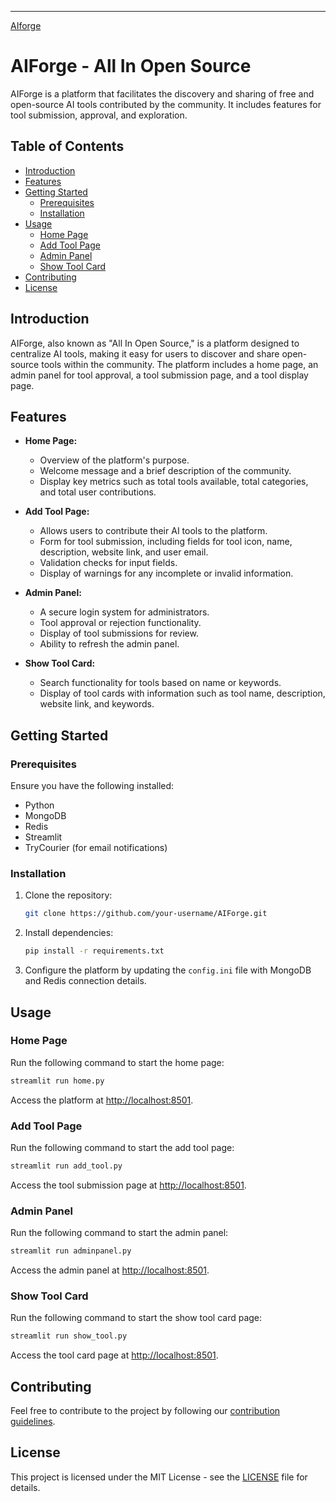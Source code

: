 ---
[AIforge]()
# AIForge - All In Open Source

AIForge is a platform that facilitates the discovery and sharing of free and open-source AI tools contributed by the community. It includes features for tool submission, approval, and exploration.

## Table of Contents

- [Introduction](#introduction)
- [Features](#features)
- [Getting Started](#getting-started)
  - [Prerequisites](#prerequisites)
  - [Installation](#installation)
- [Usage](#usage)
  - [Home Page](#home-page)
  - [Add Tool Page](#add-tool-page)
  - [Admin Panel](#admin-panel)
  - [Show Tool Card](#show-tool-card)
- [Contributing](#contributing)
- [License](#license)

## Introduction

AIForge, also known as "All In Open Source," is a platform designed to centralize AI tools, making it easy for users to discover and share open-source tools within the community. The platform includes a home page, an admin panel for tool approval, a tool submission page, and a tool display page.

## Features

- **Home Page:**
  - Overview of the platform's purpose.
  - Welcome message and a brief description of the community.
  - Display key metrics such as total tools available, total categories, and total user contributions.

- **Add Tool Page:**
  - Allows users to contribute their AI tools to the platform.
  - Form for tool submission, including fields for tool icon, name, description, website link, and user email.
  - Validation checks for input fields.
  - Display of warnings for any incomplete or invalid information.

- **Admin Panel:**
  - A secure login system for administrators.
  - Tool approval or rejection functionality.
  - Display of tool submissions for review.
  - Ability to refresh the admin panel.

- **Show Tool Card:**
  - Search functionality for tools based on name or keywords.
  - Display of tool cards with information such as tool name, description, website link, and keywords.

## Getting Started

### Prerequisites

Ensure you have the following installed:

- Python
- MongoDB
- Redis
- Streamlit
- TryCourier (for email notifications)

### Installation

1. Clone the repository:

   ```bash
   git clone https://github.com/your-username/AIForge.git
   ```

2. Install dependencies:

   ```bash
   pip install -r requirements.txt
   ```

3. Configure the platform by updating the `config.ini` file with MongoDB and Redis connection details.

## Usage

### Home Page

Run the following command to start the home page:

```bash
streamlit run home.py
```

Access the platform at [http://localhost:8501](http://localhost:8501).

### Add Tool Page

Run the following command to start the add tool page:

```bash
streamlit run add_tool.py
```

Access the tool submission page at [http://localhost:8501](http://localhost:8501).

### Admin Panel

Run the following command to start the admin panel:

```bash
streamlit run adminpanel.py
```

Access the admin panel at [http://localhost:8501](http://localhost:8501).

### Show Tool Card

Run the following command to start the show tool card page:

```bash
streamlit run show_tool.py
```

Access the tool card page at [http://localhost:8501](http://localhost:8501).

## Contributing

Feel free to contribute to the project by following our [contribution guidelines](CONTRIBUTING.md).

## License

This project is licensed under the MIT License - see the [LICENSE](LICENSE) file for details.
